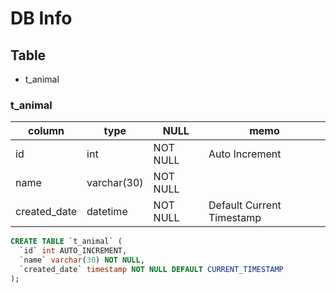 # DB Info

## Table
- t_animal

### t_animal
| column       | type        | NULL     | memo                      |
|--------------|-------------|----------|---------------------------|
| id           | int         | NOT NULL | Auto Increment            |
| name         | varchar(30) | NOT NULL |                           |
| created_date | datetime    | NOT NULL | Default Current Timestamp |

```sql
CREATE TABLE `t_animal` (
  `id` int AUTO_INCREMENT,
  `name` varchar(30) NOT NULL,
  `created_date` timestamp NOT NULL DEFAULT CURRENT_TIMESTAMP
);
```